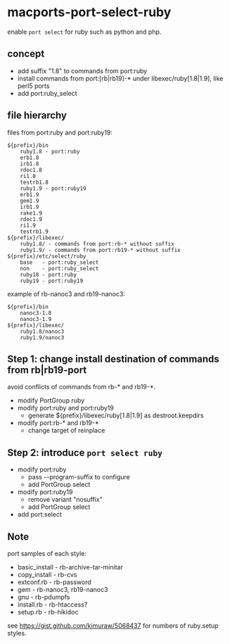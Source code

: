 macports-port-select-ruby
=========================

enable `port select` for ruby such as python and php.

concept
-------

* add suffix "1.8" to commands from port:ruby
* install commands from port:[rb|rb19]-* under libexec/ruby[1.8|1.9], like perl5 ports
* add port:ruby_select

file hierarchy
--------------

files from port:ruby and port:ruby19:

    ${prefix}/bin
        ruby1.8 - port:ruby
        erb1.8
        irb1.8
        rdoc1.8
        ri1.8
        testrb1.8
        ruby1.9 - port:ruby19
        erb1.9
        gem1.9
        irb1.9
        rake1.9
        rdoc1.9
        ri1.9
        testrb1.9
    ${prefix}/libexec/
        ruby1.8/ - commands from port:rb-* without suffix
        ruby1.9/ - commands from port:rb19-* without suffix
    ${prefix}/etc/select/ruby
        base   - port:ruby_select
        non    - port:ruby_select
        ruby18 - port:ruby
        ruby19 - port:ruby19

example of rb-nanoc3 and rb19-nanoc3:

    ${prefix}/bin
        nanoc3-1.8
        nanoc3-1.9
    ${prefix}/libexec/
        ruby1.8/nanoc3
        ruby1.9/nanoc3

Step 1: change install destination of commands from rb|rb19-port
----------------------------------------------------------------

avoid conflicts of commands from rb-* and rb19-*.

* modify PortGroup ruby
* modify port:ruby and port:ruby19
    * generate ${prefix}/libexec/ruby[1.8|1.9] as destroot.keepdirs
* modify port:rb-* and rb19-*
    * change target of reinplace


Step 2: introduce `port select ruby`
------------------------------------


* modify port:ruby
    * pass --program-suffix to configure
    * add PortGroup select
* modify port:ruby19
    * remove variant "nosuffix"
    * add PortGroup select
* add port:select

Note
----

port samples of each style:

* basic_install - rb-archive-tar-minitar
* copy_install - rb-cvs
* extconf.rb - rb-password
* gem - rb-nanoc3, rb19-nanoc3
* gnu - rb-pdumpfs
* install.rb - rb-htaccess?
* setup.rb - rb-hikidoc

see https://gist.github.com/kimuraw/5068437 for numbers of ruby.setup styles.


